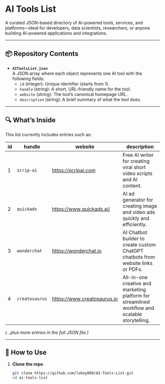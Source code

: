# AI Tools List

A curated JSON-based directory of AI-powered tools, services, and platforms—ideal for developers, data scientists, researchers, or anyone building AI-powered applications and integrations.

---

## 📦 Repository Contents

- **`AIToolsList.json`**  
  A JSON array where each object represents one AI tool with the following fields:
  - `id` (integer): Unique identifier (starts from 1).
  - `handle` (string): A short, URL-friendly name for the tool.
  - `website` (string): The tool’s canonical homepage URL.
  - `description` (string): A brief summary of what the tool does.

---

## 🔍 What’s Inside

This list currently includes entries such as:

| id | handle       | website                       | description                                                                    |
|----|--------------|-------------------------------|--------------------------------------------------------------------------------|
| 1  | `scrip-ai`   | https://scripai.com           | Free AI writer for creating viral short video scripts and AI content.          |
| 2  | `quickads`   | https://www.quickads.ai/      | AI ad generator for creating image and video ads quickly and efficiently.      |
| 3  | `wonderchat` | https://wonderchat.io         | AI Chatbot builder to create custom ChatGPT chatbots from website links or PDFs. |
| 4  | `creatosaurus` | https://www.creatosaurus.io | All-in-one creative and marketing platform for streamlined workflow and scalable storytelling. |

_(…plus more entries in the full JSON file.)_

---

## 🚀 How to Use

1. **Clone the repo**  
   ```bash
   git clone https://github.com/lakey009/AI-Tools-List.git
   cd ai-tools-list
